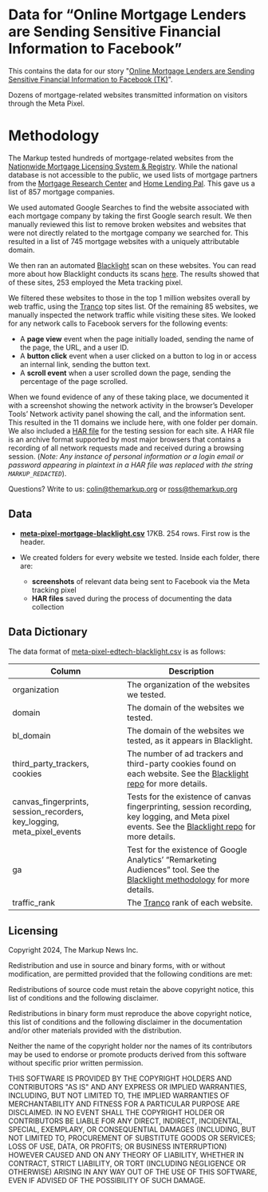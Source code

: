 # Data for “Online Mortgage Lenders are Sending Sensitive Financial Information to Facebook”

This contains the data for our story "[Online Mortgage Lenders are Sending Sensitive Financial Information to Facebook (TK)]()".

Dozens of mortgage-related websites transmitted information on visitors through the Meta Pixel.

# Methodology

The Markup tested hundreds of mortgage-related websites from the [Nationwide Mortgage Licensing System & Registry](https://www.consumerfinance.gov/privacy/system-records-notices/nationwide-mortgage-licensing-system-registry/). While the national database is not accessible to the public, we used lists of mortgage partners from the [Mortgage Research Center](https://www.mortgageresearchcenter.org/partners/#skip_to_content) and [Home Lending Pal](https://www.homelendingpal.com/hlp-lender-network/). This gave us a list of 857 mortgage companies.

We used automated Google Searches to find the website associated with each mortgage company by taking the first Google search result. We then manually reviewed this list to remove broken websites and websites that were not directly related to the mortgage company we searched for. This resulted in a list of 745 mortgage websites with a uniquely attributable domain.

We then ran an automated [Blacklight](https://themarkup.org/blacklight) scan on these websites. You can read more about how Blacklight conducts its scans [here](https://themarkup.org/blacklight/2020/09/22/how-we-built-a-real-time-privacy-inspector). The results showed that of these sites, 253 employed the Meta tracking pixel.

We filtered these websites to those in the top 1 million websites overall by web traffic, using the [Tranco](https://tranco-list.eu/) top sites list. Of the remaining 85 websites, we manually inspected the network traffic while visiting these sites. We looked for any network calls to Facebook servers for the following events:

- A **page view** event when the page initially loaded, sending the name of the page, the URL, and a user ID.
- A **button click** event when a user clicked on a button to log in or access an internal link, sending the button text.
- A **scroll event** when a user scrolled down the page, sending the percentage of the page scrolled.

When we found evidence of any of these taking place, we documented it with a screenshot showing the network activity in the browser’s Developer Tools’ Network activity panel showing the call, and the information sent. This resulted in the 11 domains we include here, with one folder per domain. We also included a [HAR file](https://en.wikipedia.org/wiki/HAR_(file_format)) for the testing session for each site. A HAR file is an archive format supported by most major browsers that contains a recording of all network requests made and received during a browsing session. (_Note: Any instance of personal information or a login email or password appearing in plaintext in a HAR file was replaced with the string `MARKUP_REDACTED`_).

Questions? Write to us: [colin@themarkup.org](mailto:colin@themarkup.org) or [ross@themarkup.org](mailto:ross@themarkup.org)

## Data

* **[meta-pixel-mortgage-blacklight.csv](https://github.com/the-markup/meta-pixel-mortgage/blob/main/meta-pixel-mortgage-blacklight.csv)** 17KB. 254 rows. First row is the header.

* We created folders for every website we tested. Inside each folder, there are: 
    * **screenshots** of relevant data being sent to Facebook via the Meta tracking pixel 
    * **HAR files** saved during the process of documenting the data collection

## Data Dictionary

The data format of [meta-pixel-edtech-blacklight.csv](https://github.com/the-markup/meta-pixel-edtech/blob/main/meta-pixel-edtech-blacklight.csv) is as follows:

| Column | Description |
| --- | --- |
| organization | The organization of the websites we tested. |
| domain | The domain of the websites we tested. |
| bl_domain | The domain of the websites we tested, as it appears in Blacklight. |
| third_party_trackers, cookies | The number of ad trackers and third-party cookies found on each website. See the [Blacklight repo](https://github.com/the-markup/blacklight-collector) for more details. |
| canvas_fingerprints, session_recorders, key_logging, meta_pixel_events | Tests for the existence of canvas fingerprinting, session recording, key logging, and Meta pixel events. See the [Blacklight repo](https://github.com/the-markup/blacklight-collector) for more details. |
| ga | Test for the existence of Google Analytics’ “Remarketing Audiences” tool. See the [Blacklight methodology](https://themarkup.org/blacklight/2020/09/22/how-we-built-a-real-time-privacy-inspector) for more details. |
| traffic_rank | The [Tranco](https://tranco-list.eu/) rank of each website. |



## Licensing
Copyright 2024, The Markup News Inc.

Redistribution and use in source and binary forms, with or without modification, are permitted provided that the following conditions are met:

Redistributions of source code must retain the above copyright notice, this list of conditions and the following disclaimer.

Redistributions in binary form must reproduce the above copyright notice, this list of conditions and the following disclaimer in the documentation and/or other materials provided with the distribution.

Neither the name of the copyright holder nor the names of its contributors may be used to endorse or promote products derived from this software without specific prior written permission.

THIS SOFTWARE IS PROVIDED BY THE COPYRIGHT HOLDERS AND CONTRIBUTORS "AS IS" AND ANY EXPRESS OR IMPLIED WARRANTIES, INCLUDING, BUT NOT LIMITED TO, THE IMPLIED WARRANTIES OF MERCHANTABILITY AND FITNESS FOR A PARTICULAR PURPOSE ARE DISCLAIMED. IN NO EVENT SHALL THE COPYRIGHT HOLDER OR CONTRIBUTORS BE LIABLE FOR ANY DIRECT, INDIRECT, INCIDENTAL, SPECIAL, EXEMPLARY, OR CONSEQUENTIAL DAMAGES (INCLUDING, BUT NOT LIMITED TO, PROCUREMENT OF SUBSTITUTE GOODS OR SERVICES; LOSS OF USE, DATA, OR PROFITS; OR BUSINESS INTERRUPTION) HOWEVER CAUSED AND ON ANY THEORY OF LIABILITY, WHETHER IN CONTRACT, STRICT LIABILITY, OR TORT (INCLUDING NEGLIGENCE OR OTHERWISE) ARISING IN ANY WAY OUT OF THE USE OF THIS SOFTWARE, EVEN IF ADVISED OF THE POSSIBILITY OF SUCH DAMAGE.
